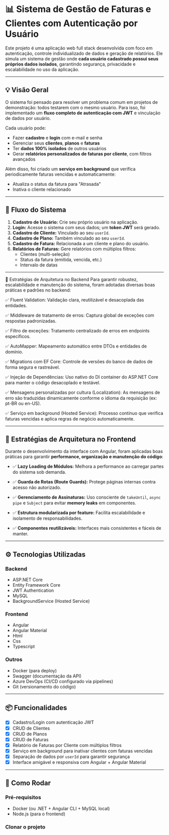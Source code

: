 # 📊 Sistema de Gestão de Faturas e Clientes com Autenticação por Usuário

Este projeto é uma aplicação web full stack desenvolvida com foco em autenticação, controle individualizado de dados e geração de relatórios. Ele simula um sistema de gestão onde **cada usuário cadastrado possui seus próprios dados isolados**, 
garantindo segurança, privacidade e escalabilidade no uso da aplicação.

---

## 💡 Visão Geral

O sistema foi pensado para resolver um problema comum em projetos de demonstração: todos testarem com o mesmo usuário. Para isso, foi implementado um **fluxo completo de autenticação com JWT** e vinculação de dados por usuário.

Cada usuário pode:

- Fazer **cadastro** e **login** com e-mail e senha
- Gerenciar seus **clientes**, **planos** e **faturas**
- Ter **dados 100% isolados** de outros usuários
- Gerar **relatórios personalizados de faturas por cliente**, com filtros avançados

Além disso, foi criado um **serviço em background** que verifica periodicamente faturas vencidas e automaticamente:

- Atualiza o status da fatura para "Atrasada"
- Inativa o cliente relacionado

---

## 🔗 Fluxo do Sistema

1. **Cadastro de Usuário:** Crie seu próprio usuário na aplicação.
2. **Login:** Acesse o sistema com seus dados; um **token JWT** será gerado.
3. **Cadastro de Cliente:** Vinculado ao seu `userId`.
4. **Cadastro de Plano:** Também vinculado ao seu `userId`.
5. **Cadastro de Fatura:** Relacionada a um cliente e plano do usuário.
6. **Relatórios de Faturas:** Gere relatórios com múltiplos filtros:
   - Clientes (multi-seleção)
   - Status da fatura (emitida, vencida, etc.)
   - Intervalo de datas

---

🧱 Estratégias de Arquitetura no Backend
Para garantir robustez, escalabilidade e manutenção do sistema, foram adotadas diversas boas práticas e padrões no backend:

✅ Fluent Validation: Validação clara, reutilizável e desacoplada das entidades.

✅ Middleware de tratamento de erros: Captura global de exceções com respostas padronizadas.

✅ Filtro de exceções: Tratamento centralizado de erros em endpoints específicos.

✅ AutoMapper: Mapeamento automático entre DTOs e entidades de domínio.

✅ Migrations com EF Core: Controle de versões do banco de dados de forma segura e rastreável.

✅ Injeção de Dependências: Uso nativo do DI container do ASP.NET Core para manter o código desacoplado e testável.

✅ Mensagens personalizadas por cultura (Localization): As mensagens de erro são traduzidas dinamicamente conforme o idioma da requisição (ex: pt-BR ou en-US).

✅ Serviço em background (Hosted Service): Processo contínuo que verifica faturas vencidas e aplica regras de negócio automaticamente.

---

## 🧠 Estratégias de Arquitetura no Frontend
Durante o desenvolvimento da interface com Angular, foram aplicadas boas práticas para garantir **performance, organização e manutenção do código**:

- ✅ **Lazy Loading de Módulos:** Melhora a performance ao carregar partes do sistema sob demanda.

- ✅ **Guarda de Rotas (Route Guards):** Protege páginas internas contra acesso não autorizado.

- ✅ **Gerenciamento de Assinaturas:** Uso consciente de `takeUntil`, `async pipe` e `Subject` para evitar **memory leaks** em componentes.

- ✅ **Estrutura modularizada por feature:** Facilita escalabilidade e isolamento de responsabilidades.

- ✅ **Componentes reutilizáveis:** Interfaces mais consistentes e fáceis de manter.

---

## ⚙️ Tecnologias Utilizadas

### Backend
- ASP.NET Core
- Entity Framework Core
- JWT Authentication
- MySQL
- BackgroundService (Hosted Service)

### Frontend
- Angular
- Angular Material
- Html
- Css
- Typescript

### Outros
- Docker (para deploy)
- Swagger (documentação da API)
- Azure DevOps (CI/CD configurado via pipelines)
- Git (versionamento do código)

---

## 📦 Funcionalidades

- [x] Cadastro/Login com autenticação JWT
- [x] CRUD de Clientes
- [x] CRUD de Planos
- [x] CRUD de Faturas
- [x] Relatório de Faturas por Cliente com múltiplos filtros
- [x] Serviço em background para inativar clientes com faturas vencidas
- [x] Separação de dados por `userId` para garantir segurança
- [x] Interface amigável e responsiva com Angular + Angular Material

---

## 🚀 Como Rodar

### Pré-requisitos

- Docker (ou .NET + Angular CLI + MySQL local)
- Node.js (para o frontend)

### Clonar o projeto
